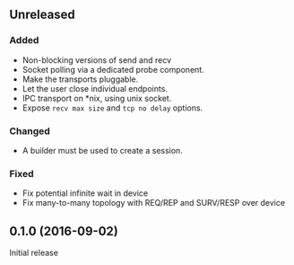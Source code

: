 ## Unreleased

### Added
- Non-blocking versions of send and recv
- Socket polling via a dedicated probe component.
- Make the transports pluggable.
- Let the user close individual endpoints.
- IPC transport on *nix, using unix socket.
- Expose `recv max size` and `tcp no delay` options. 

### Changed
- A builder must be used to create a session.

### Fixed
- Fix potential infinite wait in device
- Fix many-to-many topology with REQ/REP and SURV/RESP over device

## 0.1.0 (2016-09-02)

Initial release